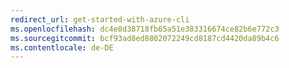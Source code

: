 ```yaml
---
redirect_url: get-started-with-azure-cli
ms.openlocfilehash: dc4e8d38718fb65a51e383316674ce82b6e772c3
ms.sourcegitcommit: bcf93ad8ed8802072249cd8187cd4420da89b4c6
ms.contentlocale: de-DE
---
```

